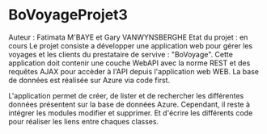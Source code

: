 # BoVoyageProjet3
Auteur : Fatimata M'BAYE et Gary VANWYNSBERGHE
Etat du projet : en cours
Le projet consiste a développer une application web pour gérer les voyages et les clients du prestataire de servive : "BoVoyage".
Cette application doit contenir une couche WebAPI avec la norme REST et des requêtes AJAX pour accèder à l'API depuis 
l'application web WEB. La base de données est réalisée sur Azure via code first.

L'application permet de créer, de lister et de rechercher les différentes données présentent sur la base de données Azure.
Cependant, il reste à intégrer les modules modifier et supprimer. Et d'écrire les différents code pour réaliser les liens entre
chaques classes.
